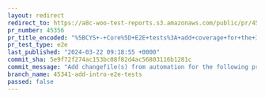 ```yaml
---
layout: redirect
redirect_to: https://a8c-woo-test-reports.s3.amazonaws.com/public/pr/45356/e2e/index.html
pr_number: 45356
pr_title_encoded: "%5BCYS+-+Core%5D+E2E+tests%3A+add+coverage+for+the+Intro+page"
pr_test_type: e2e
last_published: "2024-03-22 09:18:55 +0000"
commit_sha: 5e9f72f274ac153bc08f82d4ac56803116b1281c
commit_message: "Add changefile(s) from automation for the following project(s): wooco…"
branch_name: 45341-add-intro-e2e-tests
passed: false
---
```

